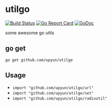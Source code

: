 # utilgo

[![Build Status](https://travis-ci.org/upyun/utilgo.svg)](https://travis-ci.org/upyun/utilgo) [![Go Report Card](https://goreportcard.com/badge/github.com/upyun/utilgo)](https://goreportcard.com/report/github.com/upyun/utilgo) [![GoDoc](https://godoc.org/github.com/upyun/utilgo?status.svg)](https://godoc.org/github.com/upyun/utilgo)

some awesome go utils

## go get

`go get github.com/upyun/utilgo`

## Usage

* `import "github.com/upyun/utilgo/url"`
* `import "github.com/upyun/utilgo/set"`
* `import "github.com/upyun/utilgo/radixutil"`
